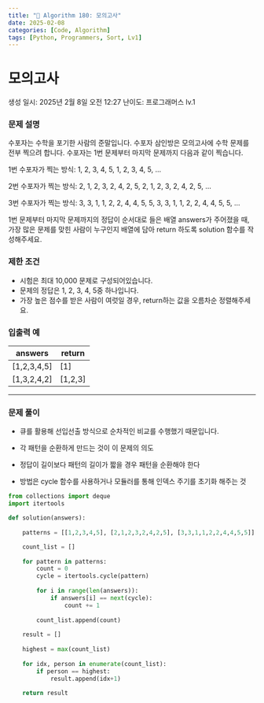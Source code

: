 ```yaml
---
title: "🧠 Algorithm 180: 모의고사"
date: 2025-02-08
categories: [Code, Algorithm]
tags: [Python, Programmers, Sort, Lv1]
---
```


# 모의고사

생성 일시: 2025년 2월 8일 오전 12:27
난이도: 프로그래머스 lv.1

### **문제 설명**

수포자는 수학을 포기한 사람의 준말입니다. 수포자 삼인방은 모의고사에 수학 문제를 전부 찍으려 합니다. 수포자는 1번 문제부터 마지막 문제까지 다음과 같이 찍습니다.

1번 수포자가 찍는 방식: 1, 2, 3, 4, 5, 1, 2, 3, 4, 5, ...

2번 수포자가 찍는 방식: 2, 1, 2, 3, 2, 4, 2, 5, 2, 1, 2, 3, 2, 4, 2, 5, ...

3번 수포자가 찍는 방식: 3, 3, 1, 1, 2, 2, 4, 4, 5, 5, 3, 3, 1, 1, 2, 2, 4, 4, 5, 5, ...

1번 문제부터 마지막 문제까지의 정답이 순서대로 들은 배열 answers가 주어졌을 때, 가장 많은 문제를 맞힌 사람이 누구인지 배열에 담아 return 하도록 solution 함수를 작성해주세요.

### 제한 조건

- 시험은 최대 10,000 문제로 구성되어있습니다.
- 문제의 정답은 1, 2, 3, 4, 5중 하나입니다.
- 가장 높은 점수를 받은 사람이 여럿일 경우, return하는 값을 오름차순 정렬해주세요.

### 입출력 예

| answers | return |
| --- | --- |
| [1,2,3,4,5] | [1] |
| [1,3,2,4,2] | [1,2,3] |

---

### 문제 풀이

- 큐를 활용해 선입선출 방식으로 순차적인 비교를 수행했기 때문입니다.

- 각 패턴을 순환하게 만드는 것이 이 문제의 의도
- 정답이 길이보다 패턴의 길이가 짧을 경우 패턴을 순환해야 한다
- 방법은 cycle 함수를 사용하거나 모듈러를 통해 인덱스 주기를 초기화 해주는 것

```python
from collections import deque
import itertools

def solution(answers):
    
    patterns = [[1,2,3,4,5], [2,1,2,3,2,4,2,5], [3,3,1,1,2,2,4,4,5,5]]

    count_list = []
    
    for pattern in patterns:
        count = 0
        cycle = itertools.cycle(pattern)
        
        for i in range(len(answers)):
            if answers[i] == next(cycle):
                count += 1
                
        count_list.append(count)
        
    result = []
    
    highest = max(count_list)
    
    for idx, person in enumerate(count_list):
        if person == highest:
            result.append(idx+1)
            
    return result   
```
